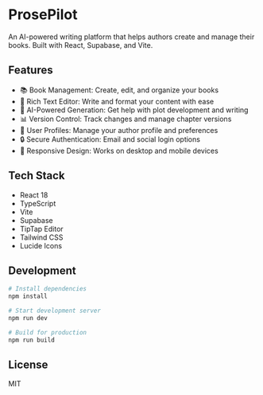 # ProsePilot

An AI-powered writing platform that helps authors create and manage their books. Built with React, Supabase, and Vite.

## Features

- 📚 Book Management: Create, edit, and organize your books
- 📝 Rich Text Editor: Write and format your content with ease
- 🤖 AI-Powered Generation: Get help with plot development and writing
- 📊 Version Control: Track changes and manage chapter versions
- 👥 User Profiles: Manage your author profile and preferences
- 🔒 Secure Authentication: Email and social login options
- 📱 Responsive Design: Works on desktop and mobile devices

## Tech Stack

- React 18
- TypeScript
- Vite
- Supabase
- TipTap Editor
- Tailwind CSS
- Lucide Icons

## Development

```bash
# Install dependencies
npm install

# Start development server
npm run dev

# Build for production
npm run build
```

## License

MIT